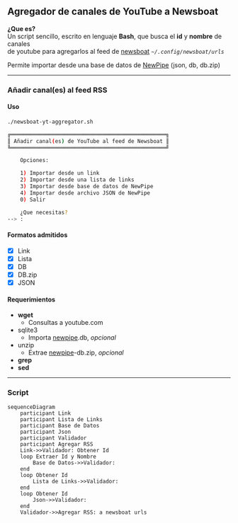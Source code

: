 ## Agregador de canales de YouTube a Newsboat

**¿Que es?**  
Un script sencillo, escrito en lenguaje **Bash**, que busca el **id** y **nombre** de canales  
de youtube para agregarlos al feed de [newsboat](https://github.com/newsboat/newsboat)  *`~/.config/newsboat/urls`*

Permite importar desde una base de datos de [NewPipe](https://github.com/TeamNewPipe/NewPipe/) (json, db, db.zip)

-----

### Añadir canal(es) al feed RSS
#### Uso
```bash
./newsboat-yt-aggregator.sh
```
```bash
╔═════════════════════════════════════════════════╗
║ Añadir canal(es) de YouTube al feed de Newsboat ║
╚═════════════════════════════════════════════════╝

	Opciones:

	1) Importar desde un link
	2) Importar desde una lista de links
	3) Importar desde base de datos de NewPipe
	4) Importar desde archivo JSON de NewPipe
	0) Salir

	¿Que necesitas?
--> :
```
#### Formatos admitidos

- [x] Link  
- [x] Lista  
- [x] DB  
- [x] DB.zip  
- [x] JSON  

#### Requerimientos
  - **wget**
    - Consultas a youtube.com
  - sqlite3
    - Importa [newpipe](https://github.com/TeamNewPipe/NewPipe/).db, *opcional*
  - unzip
    - Extrae [newpipe](https://github.com/TeamNewPipe/NewPipe/)-db.zip, *opcional*
  - **grep**
  - **sed**

----

### Script

```mermaid
sequenceDiagram
    participant Link
    participant Lista de Links
    participant Base de Datos
    participant Json
    participant Validador
    participant Agregar RSS
    Link->>Validador: Obtener Id
    loop Extraer Id y Nombre    
        Base de Datos->>Validador: 
    end
    loop Obtener Id 
        Lista de Links->>Validador: 
    end
    loop Obtener Id
        Json->>Validador: 
    end
    Validador->>Agregar RSS: a newsboat urls
```
